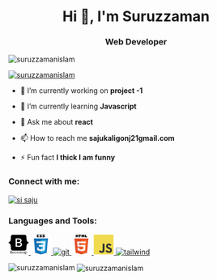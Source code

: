 <h1 align="center">Hi 👋, I'm Suruzzaman</h1>
<h3 align="center">Web Developer</h3>

<p align="left"> <img src="https://komarev.com/ghpvc/?username=suruzzamanislam&label=Profile%20views&color=0e75b6&style=flat" alt="suruzzamanislam" /> </p>

<p align="left"> <a href="https://github.com/ryo-ma/github-profile-trophy"><img src="https://github-profile-trophy.vercel.app/?username=suruzzamanislam" alt="suruzzamanislam" /></a> </p>

- 🔭 I’m currently working on **project -1**

- 🌱 I’m currently learning **Javascript**

- 💬 Ask me about **react**

- 📫 How to reach me **sajukaligonj21gmail.com**

- ⚡ Fun fact **I thick I am funny**

<h3 align="left">Connect with me:</h3>
<p align="left">
<a href="https://fb.com/si saju" target="blank"><img align="center" src="https://raw.githubusercontent.com/rahuldkjain/github-profile-readme-generator/master/src/images/icons/Social/facebook.svg" alt="si saju" height="30" width="40" /></a>
</p>

<h3 align="left">Languages and Tools:</h3>
<p align="left"> <a href="https://getbootstrap.com" target="_blank" rel="noreferrer"> <img src="https://raw.githubusercontent.com/devicons/devicon/master/icons/bootstrap/bootstrap-plain-wordmark.svg" alt="bootstrap" width="40" height="40"/> </a> <a href="https://www.w3schools.com/css/" target="_blank" rel="noreferrer"> <img src="https://raw.githubusercontent.com/devicons/devicon/master/icons/css3/css3-original-wordmark.svg" alt="css3" width="40" height="40"/> </a> <a href="https://git-scm.com/" target="_blank" rel="noreferrer"> <img src="https://www.vectorlogo.zone/logos/git-scm/git-scm-icon.svg" alt="git" width="40" height="40"/> </a> <a href="https://www.w3.org/html/" target="_blank" rel="noreferrer"> <img src="https://raw.githubusercontent.com/devicons/devicon/master/icons/html5/html5-original-wordmark.svg" alt="html5" width="40" height="40"/> </a> <a href="https://developer.mozilla.org/en-US/docs/Web/JavaScript" target="_blank" rel="noreferrer"> <img src="https://raw.githubusercontent.com/devicons/devicon/master/icons/javascript/javascript-original.svg" alt="javascript" width="40" height="40"/> </a> <a href="https://tailwindcss.com/" target="_blank" rel="noreferrer"> <img src="https://www.vectorlogo.zone/logos/tailwindcss/tailwindcss-icon.svg" alt="tailwind" width="40" height="40"/> </a> </p>

<p><img align="left" src="https://github-readme-stats.vercel.app/api/top-langs?username=suruzzamanislam&show_icons=true&locale=en&layout=compact" alt="suruzzamanislam" /></p>

<p>&nbsp;<img align="center" src="https://github-readme-stats.vercel.app/api?username=suruzzamanislam&show_icons=true&locale=en" alt="suruzzamanislam" /></p>

